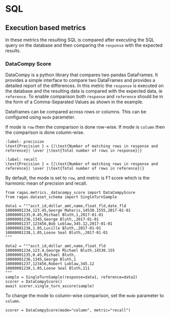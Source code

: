 # SQL 


## Execution based metrics
In these metrics the resulting SQL is compared after executing the SQL query on the database and then comparing the `response` with the expected results. 

### DataCompy Score

DataCompy is a python library that compares two pandas DataFrames. It provides a simple interface to compare two DataFrames and provides a detailed report of the differences. In this metric the `response` is executed on the database and the resulting data is compared with the expected data, ie `reference`. To enable comparison both `response` and `reference` should be in the form of a Comma-Separated Values as shown in the example.

Dataframes can be compared across rows or columns. This can be configured using `mode` parameter. 

If mode is `row` then the comparison is done row-wise. If mode is `column` then the comparison is done column-wise.

```{math}
:label: precision
\text{Precision } = {|\text{Number of matching rows in response and reference}| \over |\text{Total number of rows in response}|}
```

```{math}
:label: recall
\text{Precision } = {|\text{Number of matching rows in response and reference}| \over |\text{Total number of rows in reference}|}
```

By default, the mode is set to `row`, and metric is F1 score which is the harmonic mean of precision and recall.


```{code-block} python
from ragas.metrics._datacompy_score import DataCompyScore
from ragas.dataset_schema import SingleTurnSample

data1 = """acct_id,dollar_amt,name,float_fld,date_fld
10000001234,123.45,George Maharis,14530.1555,2017-01-01
10000001235,0.45,Michael Bluth,1,2017-01-01
10000001236,1345,George Bluth,,2017-01-01
10000001237,123456,Bob Loblaw,345.12,2017-01-01
10000001238,1.05,Lucille Bluth,,2017-01-01
10000001238,1.05,Loose Seal Bluth,,2017-01-01
"""

data2 = """acct_id,dollar_amt,name,float_fld
10000001234,123.4,George Michael Bluth,14530.155
10000001235,0.45,Michael Bluth,
10000001236,1345,George Bluth,1
10000001237,123456,Robert Loblaw,345.12
10000001238,1.05,Loose Seal Bluth,111
"""
sample = SingleTurnSample(response=data1, reference=data2)
scorer = DataCompyScore()
await scorer.single_turn_ascore(sample)
```
To change the mode to column-wise comparison, set the `mode` parameter to `column`.


```{code-block} python
scorer = DataCompyScore(mode="column", metric="recall")
```